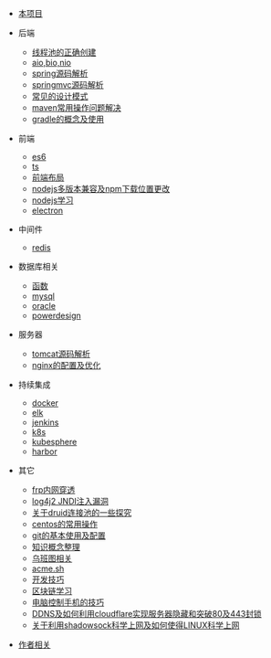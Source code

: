 * [本项目](/docsify/ex)

* 后端
  * [线程池的正确创建](/java/threadpool)
  * [aio,bio,nio](/java/io)
  * [spring源码解析](/java/spring)
  * [springmvc源码解析](/java/springmvc)
  * [常见的设计模式](/java/designpattern)
  * [maven常用操作问题解决](/java/maven)
  * [gradle的概念及使用](/java/gradle)

* 前端
  * [es6](/javascript/es6)
  * [ts](/javascript/ts)
  * [前端布局](/javascript/bj)
  * [nodejs多版本兼容及npm下载位置更改](/javascript/nodeall)
  * [nodejs学习](/javascript/node)
  * [electron](/javascript/electron)

* 中间件
  * [redis](/mw/redis)

* 数据库相关
  * [函数](/dbs/function)
  * [mysql](/dbs/mysql)
  * [oracle](/dbs/oracle)
  * [powerdesign](/dbs/powerdesign)

* 服务器
  * [tomcat源码解析](/servers/tomcat)
  * [nginx的配置及优化](/servers/nginx)

* 持续集成
  * [docker](/ci/docker)
  * [elk](/ci/elk)
  * [jenkins](/ci/jenkins)
  * [k8s](/ci/k8s)
  * [kubesphere](/ci/kubesphere)
  * [harbor](/ci/harbor)

* 其它
  * [frp内网穿透](/other/frp)
  * [log4j2 JNDI注入漏洞](/other/log4j2jndi)
  * [关于druid连接池的一些探究](/other/druid)
  * [centos的常用操作](/other/centos)
  * [git的基本使用及配置](/other/git)
  * [知识概念整理](/other/knowledge )
  * [乌班图相关](/other/ubuntu)
  * [acme.sh](/other/acme)
  * [开发技巧](/other/ds)
  * [区块链学习](/other/blockchain)
  * [电脑控制手机的技巧](/other/vysor)
  * [DDNS及如何利用cloudflare实现服务器隐藏和突破80及443封锁](/other/ddns)
  * [关于利用shadowsock科学上网及如何使得LINUX科学上网](/other/ss)
  
* [作者相关](#Introduction)
  

